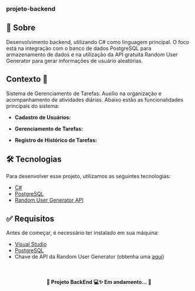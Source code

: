 ### projeto-backend

## 🚀 Sobre
Desenvolvimento backend, utilizando C# como linguagem principal. O foco está na integração com o banco de dados PostgreSQL para armazenamento de dados e na utilização da API gratuita Random User Generator para gerar informações de usuário aleatórias.
## Contexto 📑

Sistema de Gerenciamento de Tarefas: Auxílio na organização e acompanhamento de atividades diárias. Abaixo estão as funcionalidades principais do sistema:

- **Cadastro de Usuários:**
  
- **Gerenciamento de Tarefas:**
  
- **Registro de Histórico de Tarefas:**


## 🛠 Tecnologias
Para desenvolver esse projeto, utilizamos as seguintes tecnologias:

- [C#](https://docs.microsoft.com/en-us/dotnet/csharp/)
- [PostgreSQL](https://www.postgresql.org/)
- [Random User Generator API](https://randomuser.me/)



## ✅ Requisitos

Antes de começar, é necessário ter instalado em sua máquina:

- [Visual Studio](https://visualstudio.microsoft.com/pt-br/)
- [PostgreSQL](https://www.postgresql.org/download/)
- Chave de API da Random User Generator (obtenha uma [aqui](https://randomuser.me/))

<br>
<h4 align="center">
    🚧 Projeto BackEnd 💻✨ Em andamento... 🚧
<h4>
